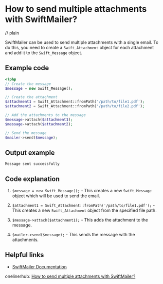 # How to send multiple attachments with SwiftMailer?
// plain

SwiftMailer can be used to send multiple attachments with a single email. To do this, you need to create a `Swift_Attachment` object for each attachment and add it to the `Swift_Message` object.

## Example code

```php
<?php
// Create the message
$message = new Swift_Message();

// Create the attachment
$attachment1 = Swift_Attachment::fromPath('/path/to/file1.pdf');
$attachment2 = Swift_Attachment::fromPath('/path/to/file2.pdf');

// Add the attachments to the message
$message->attach($attachment1);
$message->attach($attachment2);

// Send the message
$mailer->send($message);
```

## Output example

```
Message sent successfully
```

## Code explanation


1. `$message = new Swift_Message();` - This creates a new `Swift_Message` object which will be used to send the email.

2. `$attachment1 = Swift_Attachment::fromPath('/path/to/file1.pdf');` - This creates a new `Swift_Attachment` object from the specified file path.

3. `$message->attach($attachment1);` - This adds the attachment to the message.

4. `$mailer->send($message);` - This sends the message with the attachments.

## Helpful links

- [SwiftMailer Documentation](https://swiftmailer.symfony.com/docs/introduction.html)

onelinerhub: [How to send multiple attachments with SwiftMailer?](https://onelinerhub.com/php-swiftmailer/how-to-send-multiple-attachments-with-swiftmailer)